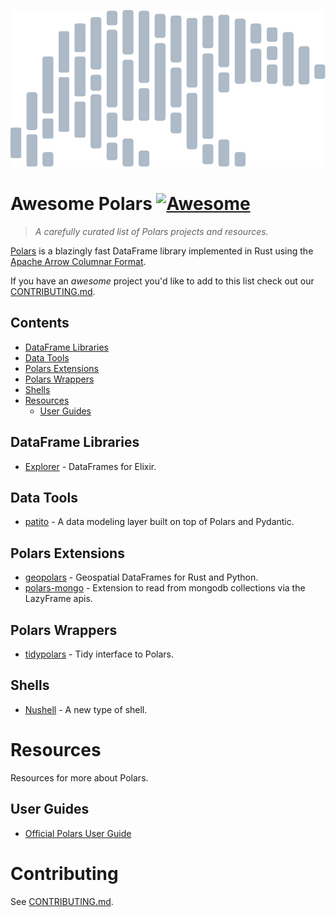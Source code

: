 ![Awesome pandas logo](/img/polars-logo-dimmed.svg)

# Awesome Polars [![Awesome](https://awesome.re/badge-flat2.svg)](https://awesome.re)

> *A carefully curated list of Polars projects and resources.*

[Polars](https://github.com/pola-rs/polars) is a blazingly fast DataFrame library implemented in Rust using the [Apache Arrow Columnar Format](https://arrow.apache.org/docs/format/Columnar.html).

If you have an *awesome* project you'd like to add to this list check out our [CONTRIBUTING.md](/CONTRIBUTING.md).

## Contents
- [DataFrame Libraries](#dataframe-libraries)
- [Data Tools](#data-tools)
- [Polars Extensions](#polars-extensions)
- [Polars Wrappers](#polars-wrappers)
- [Shells](#shells)
- [Resources](#resources)
  - [User Guides](#user-guides)

## DataFrame Libraries

- [Explorer](https://github.com/elixir-nx/explorer) - DataFrames for Elixir.

## Data Tools

- [patito](https://github.com/kolonialno/patito) - A data modeling layer built on top of Polars and Pydantic.

## Polars Extensions

- [geopolars](https://github.com/geopolars/geopolars) - Geospatial DataFrames for Rust and Python.
- [polars-mongo](https://github.com/universalmind303/polars-mongo) - Extension to read from mongodb collections via the LazyFrame apis.

## Polars Wrappers

- [tidypolars](https://github.com/markfairbanks/tidypolars) - Tidy interface to Polars.

## Shells

- [Nushell](https://github.com/nushell/nushell) - A new type of shell.

# Resources

Resources for more about Polars.

## User Guides

- [Official Polars User Guide](https://pola-rs.github.io/polars-book/user-guide/)

# Contributing

See [CONTRIBUTING.md](/CONTRIBUTING.md).
